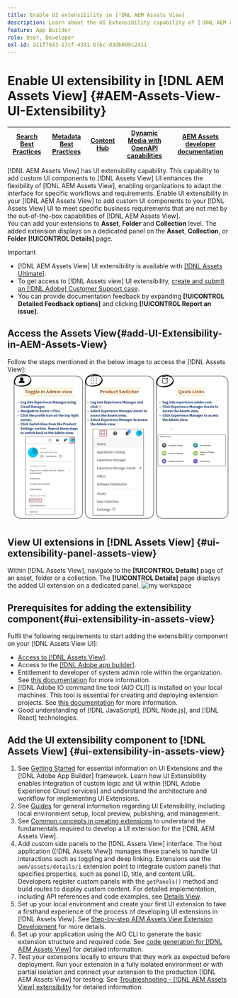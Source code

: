 ```yaml
---
title: Enable UI extensibility in [!DNL AEM Assets View] 
description: Learn about the UI Extensibility capability of [!DNL AEM Assets View]. [!DNL AEM Assets View] UI enables adding custom UI components to meet specific business needs.
feature: App Builder
role: User, Developer
exl-id: a11f7043-17cf-4331-b76c-d3db099c2411
---
```

# Enable UI extensibility in [!DNL AEM Assets View] {#AEM-Assets-View-UI-Extensibility}

| [Search Best Practices](/help/assets/search-best-practices.md) |[Metadata Best Practices](/help/assets/metadata-best-practices.md)|[Content Hub](/help/assets/product-overview.md)|[Dynamic Media with OpenAPI capabilities](/help/assets/dynamic-media-open-apis-overview.md)|[AEM Assets developer documentation](https://developer.adobe.com/experience-cloud/experience-manager-apis/)|
| ------------- | --------------------------- |---------|----|-----|

[!DNL AEM Assets View] has UI extensibility capability. This capability to add custom UI components to [!DNL Assets View] UI enhances the flexibility of [!DNL AEM Assets View], enabling organizations to adapt the interface for specific workflows and requirements. Enable UI extensibility in your [!DNL AEM Assets View] to add custom UI components to your [!DNL Assets View] UI to meet specific business requirements that are not met by the out-of-the-box capabilities of [!DNL AEM Assets View].  
You can add your extensions to **Asset**, **Folder** and **Collection** level. The added extension displays on a dedicated panel on the **Asset**, **Collection**, or **Folder** **[!UICONTROL Details]** page.

>[!IMPORTANT]
>
> * [!DNL AEM Assets View] UI extensibility is available with [[!DNL Assets Ultimate]](/help/assets/assets-ultimate-overview.md).
> * To get access to [!DNL Assets view] UI extensibility, [create and submit an [!DNL Adobe] Customer Support case](https://helpx.adobe.com/enterprise/using/support-for-experience-cloud.html).
> * You can provide documentation feedback by expanding **[!UICONTROL Detailed Feedback options]** and clicking **[!UICONTROL Report an issue]**.

## <a id="1"></a> Access the Assets View{#add-UI-Extensibility-in-AEM-Assets-View}

Follow the steps mentioned in the below image to access the [!DNL Assets View]:
![access-assets-view-ui](/help/assets/assets/access-assets-view.jpg)

## View UI extensions in [!DNL Assets View] {#ui-extensibility-panel-assets-view}

Within [!DNL Assets View], navigate to the **[!UICONTROL Details]** page of an asset, folder or a collection. The **[!UICONTROL Details]** page displays the added UI extension on a dedicated panel.
![my workspace](/help/assets/assets/my-workspace-assets-view3.png)

## Prerequisites for adding the extensibility component{#ui-extensibility-in-assets-view}

Fulfil the following requirements to start adding the extensibility component on your [!DNL Assets View UI]:

* [Access to [!DNL Assets View]](#1).
* Access to the [[!DNL Adobe app builder]](https://developer.adobe.com/app-builder/docs/overview/). 
* Entitlement to developer of system admin role within the organization. See [this documentation](https://developer.adobe.com/uix/docs/guides/get-access/) for more information.
* [!DNL Adobe IO command line tool (AIO CLI)] is installed on your local machines. This tool is essential for creating and deploying extension projects. See [this documentation](https://developer.adobe.com/app-builder/docs/getting_started/#local-environment-set-up) for more information.
* Good understanding of [!DNL JavaScript], [!DNL Node.js], and [!DNL React] technologies.

## Add the UI extensibility component to [!DNL Assets View] {#ui-extensibility-in-assets-view}

1. See [Getting Started](https://developer.adobe.com/uix/docs/getting-started/) for essential information on UI Extensions and the [!DNL Adobe App Builder] framework. Learn how UI Extensibility enables integration of custom logic and UI within [!DNL Adobe Experience Cloud services] and understand the architecture and workflow for implementing UI Extensions.
1. See [Guides](https://developer.adobe.com/uix/docs/guides/) for general information regarding UI Extensibility, including local environment setup, local preview, publishing, and management.
1. See [Common concepts in creating extensions](https://developer.adobe.com/uix/docs/services/aem-assets-view/api/commons/) to understand the fundamentals required to develop a UI extension for the [!DNL AEM Assets View].
1. Add custom side panels to the [!DNL Assets View] interface. The host application ([!DNL Assets View]) manages these panels to handle UI interactions such as toggling and deep linking. Extensions use the `aem/assets/details/1` extension point to integrate custom panels that specifies properties, such as panel ID, title, and content URL. Developers register custom panels with the `getPanels()` method and build routes to display custom content. For detailed implementation, including API references and code examples, see [Details View](https://developer.adobe.com/uix/docs/services/aem-assets-view/api/details-view/).
1. Set up your local environment and create your first UI extension to take a firsthand experience of the process of developing UI extensions in [!DNL Assets View]. See [Step-by-step AEM Assets View Extension Development](https://developer.adobe.com/uix/docs/services/aem-assets-view/extension-development/) for more details.
1. Set up your application using the AIO CLI to generate the basic extension structure and required code. See [code generation for [!DNL AEM Assets View]](https://developer.adobe.com/uix/docs/services/aem-assets-view/code-generation/) for detailed information.
1. Test your extensions locally to ensure that they work as expected before deployment. Run your extension in a fully isolated environment or with partial isolation and connect your extension to the production [!DNL AEM Assets View] for testing. See [Troubleshooting - [!DNL AEM Assets View] extensibility](https://developer.adobe.com/uix/docs/services/aem-assets-view/debug/) for detailed information.
